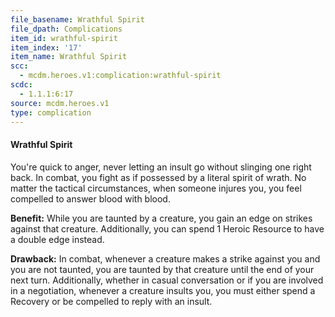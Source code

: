 ```yaml
---
file_basename: Wrathful Spirit
file_dpath: Complications
item_id: wrathful-spirit
item_index: '17'
item_name: Wrathful Spirit
scc:
  - mcdm.heroes.v1:complication:wrathful-spirit
scdc:
  - 1.1.1:6:17
source: mcdm.heroes.v1
type: complication
---
```


#### Wrathful Spirit

You're quick to anger, never letting an insult go without slinging one right back. In combat, you fight as if possessed by a literal spirit of wrath. No matter the tactical circumstances, when someone injures you, you feel compelled to answer blood with blood.

**Benefit:** While you are taunted by a creature, you gain an edge on strikes against that creature. Additionally, you can spend 1 Heroic Resource to have a double edge instead.

**Drawback:** In combat, whenever a creature makes a strike against you and you are not taunted, you are taunted by that creature until the end of your next turn. Additionally, whether in casual conversation or if you are involved in a negotiation, whenever a creature insults you, you must either spend a Recovery or be compelled to reply with an insult.
